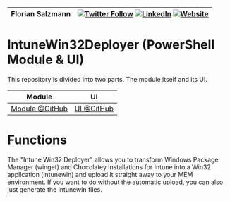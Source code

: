 |Florian Salzmann|[![Twitter Follow](https://img.shields.io/badge/Twitter-1DA1F2?style=for-the-badge&logo=twitter&logoColor=white)](https://twitter.com/FlorianSLZ/)  [![LinkedIn](https://img.shields.io/badge/LinkedIn-0077B5?style=for-the-badge&logo=linkedin&logoColor=white)](https://www.linkedin.com/in/fsalzmann/)  [![Website](https://img.shields.io/badge/website-000000?style=for-the-badge&logo=About.me&logoColor=white)](https://scloud.work/en/about)|
|----------------|-------------------------------|

# IntuneWin32Deployer (PowerShell Module & UI)

This repository is divided into two parts. The module itself and its UI. 

| Module    | UI    |
|----------------|-------------------------------|
| [Module @GitHub](https://github.com/FlorianSLZ/IntuneWin32Deployer/tree/main/Module) |  [UI @GitHub](https://github.com/FlorianSLZ/IntuneWin32Deployer/tree/main/UI)  |

# Functions
The "Intune Win32 Deployer" allows you to transform Windows Package Manager (winget) and Chocolatey installations for Intune into a Win32 application (intunewin) and upload it straight away to your MEM environment. If you want to do without the automatic upload, you can also just generate the intunewin files.

